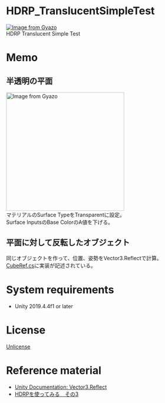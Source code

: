 # HDRP_TranslucentSimpleTest
[![Image from Gyazo](https://i.gyazo.com/67278e9cf8b6431461956c9a05089f44.gif)](https://gyazo.com/67278e9cf8b6431461956c9a05089f44)  
HDRP Translucent Simple Test

# Memo
## 半透明の平面
<a href="https://gyazo.com/84a271e44aa005b28a8941bd4fe9cf0a"><img src="https://i.gyazo.com/84a271e44aa005b28a8941bd4fe9cf0a.png" alt="Image from Gyazo" width="320"/></a>  
マテリアルのSurface TypeをTransparentに設定。  
Surface InputsのBase ColorのA値を下げる。  

## 平面に対して反転したオブジェクト
同じオブジェクトを作って、位置、姿勢をVector3.Reflectで計算。    
[CubeRef.cs](https://github.com/uchidama/HDRP_TranslucentSimpleTest/blob/master/Assets/Scripts/CubeRef.cs)に実装が記述されている。  

# System requirements
- Unity 2019.4.4f1 or later

# License
[Unlicense](https://unlicense.org/)

# Reference material
- [Unity Documentation: Vector3.Reflect](https://docs.unity3d.com/ScriptReference/Vector3.Reflect.html)  
- [HDRPを使ってみる　その3](https://nopitech.com/2018/09/26/post-846/)

